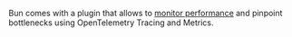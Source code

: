 Bun comes with a plugin that allows to [monitor performance](/guide/performance-monitoring.html) and
pinpoint bottlenecks using OpenTelemetry Tracing and Metrics.
